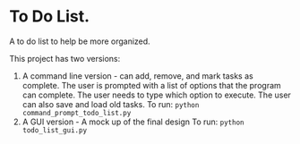 # To Do List.
A to do list to help be more organized.

This project has two versions:
1) A command line version - can add, remove, and mark tasks as complete. 
The user is prompted with a list of options that the program can complete. The user needs to type which option to execute. The user can also save and load old tasks.
To run: `python command_prompt_todo_list.py`
2) A GUI version - A mock up of the final design
To run: `python todo_list_gui.py`
